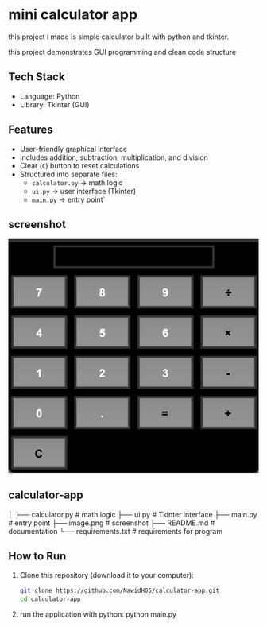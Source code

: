 # mini calculator app
this project i made is simple calculator built with python and tkinter.

this project demonstrates GUI programming and clean code structure

## Tech Stack
- Language: Python
- Library: Tkinter (GUI)

## Features
- User-friendly graphical interface
- includes addition, subtraction, multiplication, and division
- Clear (`C`) button to reset calculations
- Structured into separate files:
  - `calculator.py` → math logic
  - `ui.py` → user interface (Tkinter)
  - `main.py` → entry point`

## screenshot
![screenshot.png](image.png)

## calculator-app
│
├── calculator.py       # math logic
├── ui.py               # Tkinter interface
├── main.py             # entry point
├── image.png           # screenshot
├── README.md           # documentation
└── requirements.txt    # requirements for program

## How to Run

1. Clone this repository (download it to your computer):
   ```bash
   git clone https://github.com/NawidH05/calculator-app.git
   cd calculator-app
2. run the application with python:
python main.py
